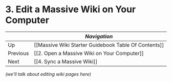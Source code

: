# 3. Edit a Massive Wiki on Your Computer

| | _Navigation_ |
|---|---|
| Up | [[Massive Wiki Starter Guidebook Table Of Contents]] |
| Previous | [[2. Open a Massive Wiki on Your Computer]] |
| Next | [[4. Sync a Massive Wiki]] |

*(we'll talk about editing wiki pages here)*